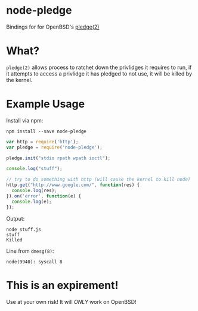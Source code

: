 node-pledge
===========

Bindings for for OpenBSD's [pledge(2)](http://www.openbsd.org/cgi-bin/man.cgi/OpenBSD-current/man2/pledge.2?query=pledge)

# What?

`pledge(2)` allows process to ratchet down the privlidges it requires to run, if it attempts to access
a privlidge it has pledged to not use, it will be killed by the kernel.

# Example Usage

Install via npm:

```
npm install --save node-pledge
```

```JavaScript
var http = require('http');
var pledge = require('node-pledge');

pledge.init("stdio rpath wpath ioctl");

console.log("stuff");

// try to do something with http (will cause the kernel to kill node)
http.get("http://www.google.com/", function(res) {
  console.log(res);
}).on('error', function(e) {
  console.log(e);
});
```

Output:

```
node stuff.js
stuff
Killed
```

Line from `dmesg(8)`:

```
node(9940): syscall 8
```

# This is an expirement!

Use at your own risk! It will *ONLY* work on OpenBSD!
